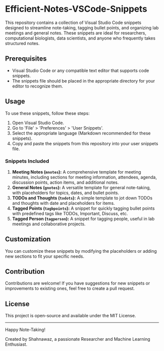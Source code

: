 # Efficient-Notes-VSCode-Snippets

This repository contains a collection of Visual Studio Code snippets designed to streamline note-taking, tagging bullet points, and organizing lab meetings and general notes. These snippets are ideal for researchers, computational biologists, data scientists, and anyone who frequently takes structured notes.

## Prerequisites

- Visual Studio Code or any compatible text editor that supports code snippets.
- The snippets file should be placed in the appropriate directory for your editor to recognize them.

## Usage

To use these snippets, follow these steps:

1. Open Visual Studio Code.
2. Go to 'File' > 'Preferences' > 'User Snippets'.
3. Select the appropriate language (Markdown recommended for these snippets).
4. Copy and paste the snippets from this repository into your user snippets file.

### Snippets Included

1. **Meeting Notes (`mnotes`):** A comprehensive template for meeting minutes, including sections for meeting information, attendees, agenda, discussion points, action items, and additional notes.
2. **General Notes (`gnotes`):** A versatile template for general note-taking, with placeholders for topics, dates, and bullet points.
3. **TODOs and Thoughts (`todots`):** A simple template to jot down TODOs and thoughts with date and placeholders for items.
4. **Tagged Points (`tagbpoints`):** A snippet for quickly tagging bullet points with predefined tags like TODOs, Important, Discuss, etc.
5. **Tagged Person (`tagperson`):** A snippet for tagging people, useful in lab meetings and collaborative projects.

## Customization

You can customize these snippets by modifying the placeholders or adding new sections to fit your specific needs.

## Contribution

Contributions are welcome! If you have suggestions for new snippets or improvements to existing ones, feel free to create a pull request.

## License

This project is open-source and available under the MIT License.

---

Happy Note-Taking!

Created by Shahnawaz, a passionate Researcher and Machine Learning Enthusiast.
